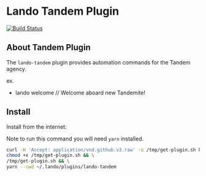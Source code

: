 Lando Tandem Plugin
===================

[![Build Status](https://travis-ci.com/thinktandem/lando-tandem.svg?branch=master)](https://travis-ci.com/thinktandem/lando-tandem)

About Tandem Plugin
-------------------

The `lando-tandem` plugin provides automation commands for the Tandem agency.

ex.

* lando welcome // Welcome aboard new Tandemite!

Install
-------

Install from the internet:

Note to run this command you will need `yarn` installed.

```bash
curl -H 'Accept: application/vnd.github.v3.raw' -o /tmp/get-plugin.sh https://api.github.com/repos/thinktandem/lando-tandem/contents/scripts/get-plugin.sh && \
chmod +x /tmp/get-plugin.sh && \
/tmp/get-plugin.sh && \
yarn --cwd ~/.lando/plugins/lando-tandem
```

